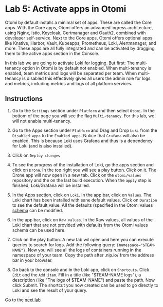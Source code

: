 # Lab 5: Activate apps in Otomi

Otomi by default installs a minimal set of apps. These are called the Core apps. With the Core apps, Otomi offers an advanced ingress architecture, using Nginx, Istio, Keycloak, Certmanager and Oauth2, combined with developer self-service. Next to the Core apps, Otomi offers optional apps like Knative, Harbor, Vault, Kubeapps, Prometheus, Loki, Alertmanager, and more. These apps are all fully integrated and can be activated by dragging them to the active apps section in the Console.

In this lab we are going to activate Loki for logging. But first: The multi-tenancy option in Otomi is by default not enabled. When multi-tenancy is enabled, team metrics and logs will be separated per team. When multi-tenancy is disabled this effectively gives all users the admin role for logs and metrics, including metrics and logs of all platform services.

## Instructions

1. Go to the `Settings` section under `Platform` and then select `Otomi`. In the bottom of the page you will see the flag `Multi-tenancy`. For this lab, we will not enable multi-tenancy.

2. Go to the Apps section under `Platform` and Drag and Drop `Loki` from the `Disabled apps` to the `Enabled apps`. Notice that `Grafana` will also be enabled. This is because Loki uses Grafana and thus is a dependency for Loki (and is also installed).

3. Click on `Deploy changes`

4. To see the progress of the installation of Loki, go the apps section and click on `Drone`. In the top right you will see a play button. Click on it. The Drone app will now open in a new tab. Click on the `otomi/values` repository and the on the last build execution. When the `apply` step is finished, Loki/Grafana will be installed.

5. In the Apps section, click on `Loki`. In the app bar, click on `Values`. The Loki chart has been installed with sane default values. Click on `Duration` to see the default value. All the defaults (specified in the Otomi values [schema](https://github.com/redkubes/otomi-core/blob/master/values-schema.yaml) can be modified.

6. In the app bar, click on `Raw values`. In the Raw values, all values of the Loki chart that are not provided with defaults from the Otomi values schema can be used here.

7. Click on the play button. A new tab wil open and here you can execute queries to search for logs. Add the following query: `{namespace="$TEAM-NAME"}`. Now you will see all the logs of containers running in the namespace of your team. Copy the path after .nip.io/ from the address bar in your browser.

8. Go back to the console and in the Loki app, click on `Shortcuts`. Click `Edit` and the `Add item`. Fill in a title (like "$TEAM-NAME logs"), a description (like "The logs of $TEAM-NAME") and paste the path. Now click Submit. The shortcut you now created can be used to go directly to Loki and see the result of your query.

Go to the [next lab](../6_knative/README.md)
